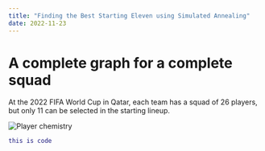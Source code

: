 ```yaml
---
title: "Finding the Best Starting Eleven using Simulated Annealing"
date: 2022-11-23
---
```


# A complete graph for a complete squad

At the 2022 FIFA World Cup in Qatar, each team has a squad of 26 players, but only 11 can be selected in the starting lineup. 

![Player chemistry](/my-first-blog/_posts/assets/PlayerChem.png)

```matlab
this is code
```
